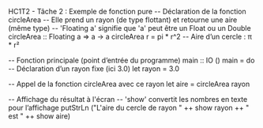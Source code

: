 HC1T2 - Tâche 2 : Exemple de fonction pure
-- Déclaration de la fonction circleArea
-- Elle prend un rayon (de type flottant) et retourne une aire (même type)
-- 'Floating a' signifie que 'a' peut être un Float ou un Double
circleArea :: Floating a => a -> a
circleArea r = pi * r^2  -- Aire d’un cercle : π * r²

-- Fonction principale (point d’entrée du programme)
main :: IO ()
main = do
  -- Déclaration d’un rayon fixe (ici 3.0)
  let rayon = 3.0

  -- Appel de la fonction circleArea avec ce rayon
  let aire = circleArea rayon

  -- Affichage du résultat à l'écran
  -- 'show' convertit les nombres en texte pour l’affichage
  putStrLn ("L'aire du cercle de rayon " ++ show rayon ++ " est " ++ show aire)
